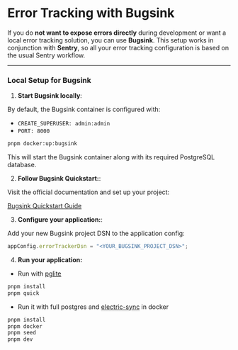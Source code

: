 # Error Tracking with Bugsink

If you do **not want to expose errors directly** during development or want a local error tracking solution, you can use **Bugsink**. This setup works in conjunction with **Sentry**, so all your error tracking configuration is based on the usual Sentry workflow.

---

### Local Setup for Bugsink

1. **Start Bugsink locally**:

By default, the Bugsink container is configured with:

- `CREATE_SUPERUSER: admin:admin`
- `PORT: 8000`

```bash
pnpm docker:up:bugsink
```

This will start the Bugsink container along with its required PostgreSQL database.

2. **Follow Bugsink Quickstart:**:

Visit the official documentation and set up your project:

[Bugsink Quickstart Guide](https://www.bugsink.com/docs/quickstart/)

3. **Configure your application:**:

Add your new Bugsink project DSN to the application config:

```ts
appConfig.errorTrackerDsn = "<YOUR_BUGSINK_PROJECT_DSN>";
```

4. **Run your application:**

- Run with [pglite](https://pglite.dev/)

```bash
pnpm install
pnpm quick
```

- Run it with full postgres and [electric-sync](https://electric-sql.com/) in docker

```bash
pnpm install
pnpm docker
pnpm seed
pnpm dev
```
